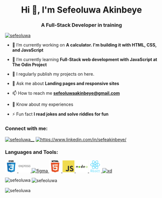<h1 align="center">Hi 👋, I'm Sefeoluwa Akinbeye</h1>
<h3 align="center">A Full-Stack Developer in training</h3>

<p align="left"> <a href="https://github.com/ryo-ma/github-profile-trophy"><img src="https://github-profile-trophy.vercel.app/?username=sefeoluwa" alt="sefeoluwa" /></a> </p>

- 🔭 I’m currently working on **A calculator. I'm building it with HTML, CSS, and JavaScript**

- 🌱 I’m currently learning **Full-Stack web development with JavaScript at The Odin Project**

- 📝 I regularly publish my projects on here. 

- 💬 Ask me about **Landing pages and responsive sites**

- 📫 How to reach me **sefeoluwaakinbeye@gmail.com**

- 📄 Know about my experiences 

- ⚡ Fun fact **I read jokes and solve riddles for fun**

<h3 align="left">Connect with me:</h3>
<p align="left">
<a href="https://twitter.com/sefeoluwa__" target="blank"><img align="center" src="https://raw.githubusercontent.com/rahuldkjain/github-profile-readme-generator/master/src/images/icons/Social/twitter.svg" alt="sefeoluwa__" height="30" width="40" /></a>
<a href="https://linkedin.com/in/https://www.linkedin.com/in/sefeakinbeye/" target="blank"><img align="center" src="https://raw.githubusercontent.com/rahuldkjain/github-profile-readme-generator/master/src/images/icons/Social/linked-in-alt.svg" alt="https://www.linkedin.com/in/sefeakinbeye/" height="30" width="40" /></a>
</p>

<h3 align="left">Languages and Tools:</h3>
<p align="left"> <a href="https://www.w3schools.com/css/" target="_blank" rel="noreferrer"> <img src="https://raw.githubusercontent.com/devicons/devicon/master/icons/css3/css3-original-wordmark.svg" alt="css3" width="40" height="40"/> </a> <a href="https://expressjs.com" target="_blank" rel="noreferrer"> <img src="https://raw.githubusercontent.com/devicons/devicon/master/icons/express/express-original-wordmark.svg" alt="express" width="40" height="40"/> </a> <a href="https://www.figma.com/" target="_blank" rel="noreferrer"> <img src="https://www.vectorlogo.zone/logos/figma/figma-icon.svg" alt="figma" width="40" height="40"/> </a> <a href="https://www.w3.org/html/" target="_blank" rel="noreferrer"> <img src="https://raw.githubusercontent.com/devicons/devicon/master/icons/html5/html5-original-wordmark.svg" alt="html5" width="40" height="40"/> </a> <a href="https://developer.mozilla.org/en-US/docs/Web/JavaScript" target="_blank" rel="noreferrer"> <img src="https://raw.githubusercontent.com/devicons/devicon/master/icons/javascript/javascript-original.svg" alt="javascript" width="40" height="40"/> </a> <a href="https://nodejs.org" target="_blank" rel="noreferrer"> <img src="https://raw.githubusercontent.com/devicons/devicon/master/icons/nodejs/nodejs-original-wordmark.svg" alt="nodejs" width="40" height="40"/> </a> <a href="https://reactjs.org/" target="_blank" rel="noreferrer"> <img src="https://raw.githubusercontent.com/devicons/devicon/master/icons/react/react-original-wordmark.svg" alt="react" width="40" height="40"/> </a> <a href="https://www.adobe.com/products/xd.html" target="_blank" rel="noreferrer"> <img src="https://cdn.worldvectorlogo.com/logos/adobe-xd.svg" alt="xd" width="40" height="40"/> </a> </p>

<p><img align="left" src="https://github-readme-stats.vercel.app/api/top-langs?username=sefeoluwa&show_icons=true&locale=en&layout=compact" alt="sefeoluwa" /></p>

<p>&nbsp;<img align="center" src="https://github-readme-stats.vercel.app/api?username=sefeoluwa&show_icons=true&locale=en" alt="sefeoluwa" /></p>

<p><img align="center" src="https://github-readme-streak-stats.herokuapp.com/?user=sefeoluwa&" alt="sefeoluwa" /></p>

